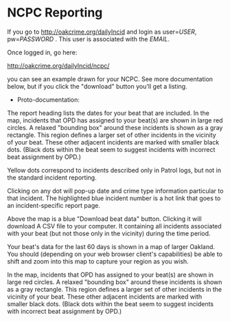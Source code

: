 # NCPC Reporting

If you go to http://oakcrime.org/dailyIncid and login as user=*USER*,
pw=*PASSWORD* . This user is associated with the *EMAIL*.

Once logged in, go here:

http://oakcrime.org/dailyIncid/ncpc/

you can see an example drawn for your NCPC.  See more documentation
below, but if you click the "download" button you'll get a listing.


* Proto-documentation:

The report heading lists the dates for your beat that are included.
In the map, incidents that OPD has assigned to your beat(s) are shown
in large red circles.  A relaxed "bounding box" around these incidents
is shown as a gray rectangle.  This region defines a larger set of
other incidents in the vicinity of your beat.  These other adjacent
incidents are marked with smaller black dots.  (Black dots within the
beat seem to suggest incidents with incorrect beat assignment by OPD.)

Yellow dots correspond to incidents described only in Patrol logs, but
not in the standard incident reporting.

Clicking on any dot will pop-up date and crime type information
particular to that incident.  The highlighted blue incident number is
a hot link that goes to an incident-specific report page.

Above the map is a blue "Download beat data" button.  Clicking it will
download A CSV file to your computer.  It containing all incidents
associated with your beat (but not those only in the vicinity) during
the time period.

Your beat's data for the last 60 days is shown in a map of larger
Oakland.  You should (depending on your web browser client's
capabilities) be able to shift and zoom into this map to capture
your region as you wish.

In the map, incidents that OPD has assigned to your beat(s)
are shown in large red circles.  A relaxed "bounding box" around these
incidents is shown as a gray rectangle.  This region defines a larger
set of other incidents in the vicinity of your beat.  These other
adjacent incidents are marked with smaller black dots.  (Black dots
within the beat seem to suggest incidents with incorrect beat
assignment by OPD.) 
